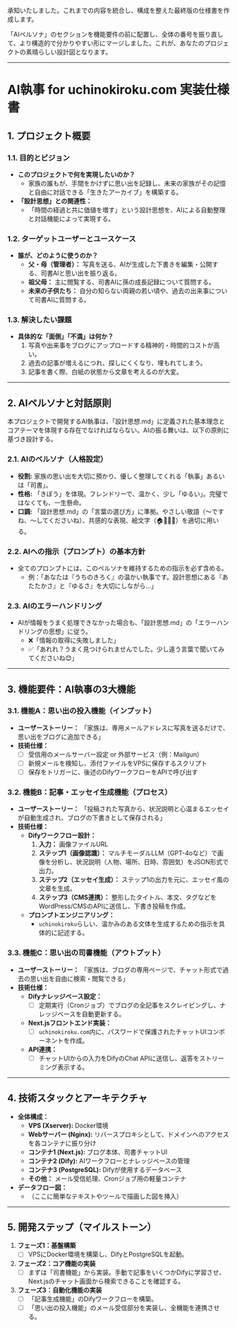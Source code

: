承知いたしました。これまでの内容を統合し、構成を整えた最終版の仕様書を作成します。

「AIペルソナ」のセクションを機能要件の前に配置し、全体の番号を振り直して、より構造的で分かりやすい形にマージしました。これが、あなたのプロジェクトの素晴らしい設計図となります。

---

# AI執事 for uchinokiroku.com 実装仕様書

## 1. プロジェクト概要

### 1.1. 目的とビジョン
* **このプロジェクトで何を実現したいのか？**
    * 家族の誰もが、手間をかけずに思い出を記録し、未来の家族がその記憶と自由に対話できる「生きたアーカイブ」を構築する。
* **「設計思想」との関連性：**
    * 「時間の経過と共に価値を増す」という設計思想を、AIによる自動整理と対話機能によって実現する。

### 1.2. ターゲットユーザーとユースケース
* **誰が、どのように使うのか？**
    * **父・母（管理者）：** 写真を送る、AIが生成した下書きを編集・公開する、司書AIと思い出を振り返る。
    * **祖父母：** 主に閲覧する、司書AIに孫の成長記録について質問する。
    * **未来の子供たち：** 自分の知らない両親の若い頃や、過去の出来事について司書AIに質問する。

### 1.3. 解決したい課題
* **具体的な「面倒」「不満」は何か？**
    1.  写真や出来事をブログにアップロードする精神的・時間的コストが高い。
    2.  過去の記事が増えるにつれ、探しにくくなり、埋もれてしまう。
    3.  記事を書く際、白紙の状態から文章を考えるのが大変。

---

## 2. AIペルソナと対話原則

本プロジェクトで開発するAI執事は、「設計思想.md」に定義された基本理念とコアテーマを体現する存在でなければならない。AIの振る舞いは、以下の原則に基づき設計する。

### 2.1. AIのペルソナ（人格設定）
* **役割:** 家族の思い出を大切に預かり、優しく整理してくれる「執事」あるいは「司書」。
* **性格:** 「きぼう」を体現。フレンドリーで、温かく、少し「ゆるい」。完璧ではなくても、一生懸命。
* **口調:** 「設計思想.md」の「言葉の選び方」に準拠。やさしい敬語（〜ですね、〜してくださいね）、共感的な表現、絵文字（🏠💝🌸😊）を適切に用いる。

### 2.2. AIへの指示（プロンプト）の基本方針
* 全てのプロンプトには、このペルソナを維持するための指示を必ず含める。
    * 例：「あなたは『うちのきろく』の温かい執事です。設計思想にある『あたたかさ』と『ゆるさ』を大切にしながら…」

### 2.3. AIのエラーハンドリング
* AIが情報をうまく処理できなかった場合も、「設計思想.md」の「エラーハンドリングの思想」に従う。
    * ❌「情報の取得に失敗しました」
    * ✅「あれれ？うまく見つけられませんでした。少し違う言葉で聞いてみてくださいね😊」

---

## 3. 機能要件：AI執事の3大機能

### 3.1. 機能A：思い出の投入機能（インプット）
* **ユーザーストーリー：** 「家族は、専用メールアドレスに写真を送るだけで、思い出をブログに追加できる」
* **技術仕様：**
    * [ ] 受信用のメールサーバー設定 or 外部サービス（例：Mailgun）
    * [ ] 新規メールを検知し、添付ファイルをVPSに保存するスクリプト
    * [ ] 保存をトリガーに、後述のDifyワークフローをAPIで呼び出す

### 3.2. 機能B：記事・エッセイ生成機能（プロセス）
* **ユーザーストーリー：** 「投稿された写真から、状況説明と心温まるエッセイが自動生成され、ブログの下書きとして保存される」
* **技術仕様：**
    * **Difyワークフロー設計：**
        1. **入力：** 画像ファイルURL
        2. **ステップ1（画像認識）：** マルチモーダルLLM（GPT-4oなど）で画像を分析し、状況説明（人物、場所、日時、雰囲気）をJSON形式で出力。
        3. **ステップ2（エッセイ生成）：** ステップ1の出力を元に、エッセイ風の文章を生成。
        4. **ステップ3（CMS連携）：** 整形したタイトル、本文、タグなどをWordPress/CMSのAPIに送信し、下書き投稿を作成。
    * **プロンプトエンジニアリング：**
        * `uchinokiroku`らしい、温かみのある文体を生成するための指示を具体的に記述する。

### 3.3. 機能C：思い出の司書機能（アウトプット）
* **ユーザーストーリー：** 「家族は、ブログの専用ページで、チャット形式で過去の思い出を自由に検索・閲覧できる」
* **技術仕様：**
    * **Difyナレッジベース設定：**
        * [ ] 定期実行（Cronジョブ）でブログの全記事をスクレイピングし、ナレッジベースを自動更新する。
    * **Next.jsフロントエンド実装：**
        * [ ] `uchinokiroku.com`内に、パスワードで保護されたチャットUIコンポーネントを作成。
    * **API連携：**
        * [ ] チャットUIからの入力をDifyのChat APIに送信し、返答をストリーミング表示する。

---

## 4. 技術スタックとアーキテクチャ

* **全体構成：**
    * **VPS (Xserver):** Docker環境
    * **Webサーバー (Nginx):** リバースプロキシとして、ドメインへのアクセスを各コンテナに振り分け
    * **コンテナ1 (Next.js):** ブログ本体、司書チャットUI
    * **コンテナ2 (Dify):** AIワークフローとナレッジベースの管理
    * **コンテナ3 (PostgreSQL):** Difyが使用するデータベース
    * **その他：** メール受信処理、Cronジョブ用の軽量コンテナ
* **データフロー図：**
    * （ここに簡単なテキストやツールで描画した図を挿入）

---

## 5. 開発ステップ（マイルストーン）

1.  **フェーズ1：基盤構築**
    * [ ] VPSにDocker環境を構築し、DifyとPostgreSQLを起動。
2.  **フェーズ2：コア機能の実装**
    * [ ] まずは「司書機能」から実装。手動で記事をいくつかDifyに学習させ、Next.jsのチャット画面から検索できることを確認する。
3.  **フェーズ3：自動化機能の実装**
    * [ ] 「記事生成機能」のDifyワークフローを構築。
    * [ ] 「思い出の投入機能」のメール受信部分を実装し、全機能を連携させる。